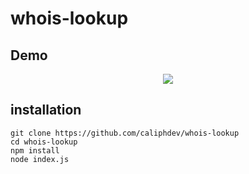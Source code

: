 # whois-lookup

## Demo

<p align="center">
<a href="//whois.caliph.my.id"'><img src="https://m.caliph.my.id/public/storage/projects/9e4b91fa877ef3c3bc13bb157f8ef60b.png"></img></a>
</p>

## installation

```
git clone https://github.com/caliphdev/whois-lookup
cd whois-lookup
npm install
node index.js
```

